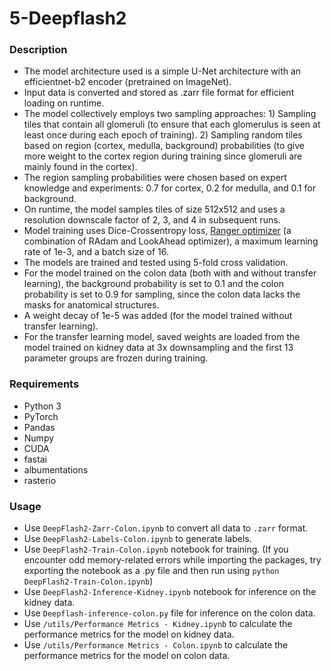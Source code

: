 # 5-Deepflash2

### Description
- The model architecture used is a simple U-Net architecture with an efficientnet-b2 encoder (pretrained on ImageNet). 
- Input data is converted and stored as .zarr file format for efficient loading on runtime. 
- The model collectively employs two sampling approaches: 1) Sampling tiles that contain all glomeruli (to ensure that each glomerulus is seen at least once during each epoch of training). 2) Sampling random tiles based on region (cortex, medulla, background) probabilities (to give more weight to the cortex region during training since glomeruli are mainly found in the cortex). 
- The region sampling probabilities were chosen based on expert knowledge and experiments: 0.7 for cortex, 0.2 for medulla, and 0.1 for background. 
- On runtime, the model samples tiles of size 512x512 and uses a resolution downscale factor of 2, 3, and 4 in subsequent runs. 
- Model training uses Dice-Crossentropy loss, [Ranger optimizer](https://github.com/lessw2020/Ranger-Deep-Learning-Optimizer) (a combination of RAdam and LookAhead optimizer), a maximum learning rate of 1e-3, and a batch size of 16. 
- The models are trained and tested using 5-fold cross validation.
- For the model trained on the colon data (both with and without transfer learning), the background probability is set to 0.1 and the colon probability is set to 0.9 for sampling, since the colon data lacks the masks for anatomical structures. 
- A weight decay of 1e-5 was added (for the model trained without transfer learning). 
- For the transfer learning model, saved weights are loaded from the model trained on kidney data at 3x downsampling and the first 13 parameter groups are frozen during training. 

### Requirements
- Python 3
- PyTorch
- Pandas
- Numpy
- CUDA
- fastai
- albumentations
- rasterio

### Usage
- Use `DeepFlash2-Zarr-Colon.ipynb` to convert all data to `.zarr` format.
- Use `DeepFlash2-Labels-Colon.ipynb` to generate labels.
- Use `DeepFlash2-Train-Colon.ipynb` notebook for training. (If you encounter odd memory-related errors while importing the packages, try exporting the notebook as a .py file and then run using `python DeepFlash2-Train-Colon.ipynb`)
- Use `DeepFlash2-Inference-Kidney.ipynb` notebook for inference on the kidney data.
- Use `Deepflash-inference-colon.py` file for inference on the colon data.
- Use `/utils/Performance Metrics - Kidney.ipynb` to calculate the performance metrics for the model on kidney data.
- Use `/utils/Performance Metrics - Colon.ipynb` to calculate the performance metrics for the model on colon data.
